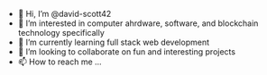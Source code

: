 - 👋 Hi, I’m @david-scott42
- 👀 I’m interested in computer ahrdware, software, and blockchain technology specifically
- 🌱 I’m currently learning full stack web development
- 💞️ I’m looking to collaborate on fun and interesting projects
- 📫 How to reach me ...

<!---
david-scott42/david-scott42 is a ✨ special ✨ repository because its `README.md` (this file) appears on your GitHub profile.
You can click the Preview link to take a look at your changes.
--->
